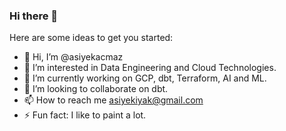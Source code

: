 ### Hi there 👋

<!--
**asiyekacmaz/asiyekacmaz** is a ✨ _special_ ✨ repository because its `README.md` (this file) appears on your GitHub profile.
-->

Here are some ideas to get you started:
- 👋 Hi, I’m @asiyekacmaz
- 👀 I’m interested in Data Engineering and Cloud Technologies.
- 🌱 I’m currently working on GCP, dbt, Terraform, AI and ML.
- 💞️ I’m looking to collaborate on dbt.
- 📫 How to reach me asiyekiyak@gmail.com
- ⚡ Fun fact: I like to paint a lot.


